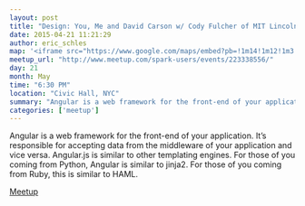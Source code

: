 ```yaml
---
layout: post
title: "Design: You, Me and David Carson w/ Cody Fulcher of MIT Lincoln Labs"
date: 2015-04-21 11:21:29
author: eric_schles
map: '<iframe src="https://www.google.com/maps/embed?pb=!1m14!1m12!1m3!1d12617.447759072516!2d-122.42178439999999!3d37.758110699999996!2m3!1f0!2f0!3f0!3m2!1i1024!2i768!4f13.1!5e0!3m2!1sen!2sus!4v1434941752484" height="350" frameborder="0" style="border:0"></iframe>'
meetup_url: "http://www.meetup.com/spark-users/events/223338556/"
day: 21
month: May
time: "6:30 PM"
location: "Civic Hall, NYC"
summary: "Angular is a web framework for the front-end of your application. It’s responsible for accepting data from the middleware of your application and vice versa. Angular.js is similar to other templating engines. For those of you coming from Python, Angular is similar to jinja2. For those of you coming from Ruby, this is similar to HAML."
categories: ['meetup']
---
```


Angular is a web framework for the front-end of your application. It’s responsible for accepting data from the middleware of your application and vice versa. Angular.js is similar to other templating engines. For those of you coming from Python, Angular is similar to jinja2. For those of you coming from Ruby, this is similar to HAML.

<a href="#">Meetup</a>